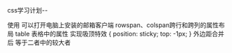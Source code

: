 css学习计划--   
        
使用 <a href="mailto:''''"></a>  可以打开电脑上安装的邮箱客户端
rowspan、colspan跨行和跨列的属性布局  table 表格中的属性
实现吸顶特效   {
    position: sticky;
  top: -1px;
}
外边距合并后 等于二者中的较大者